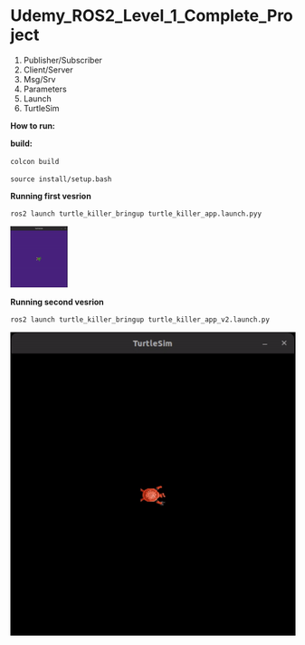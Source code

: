 # Udemy_ROS2_Level_1_Complete_Project

1. Publisher/Subscriber
2. Client/Server
3. Msg/Srv
4. Parameters
5. Launch
6. TurtleSim


**How to run:**

**build:**

`colcon build`

`source install/setup.bash`

**Running first vesrion** 
```bash
ros2 launch turtle_killer_bringup turtle_killer_app.launch.pyy
```
<img src="gifs/V1.gif" alt="using a color picker" width="20%" />

**Running second vesrion** 
```bash
ros2 launch turtle_killer_bringup turtle_killer_app_v2.launch.py
```
![using a color picker](gifs/V2.gif)

